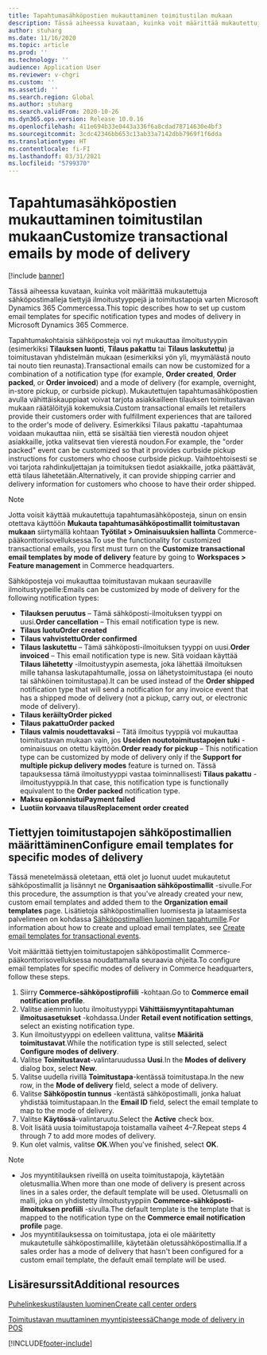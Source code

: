 ```yaml
---
title: Tapahtumasähköpostien mukauttaminen toimitustilan mukaan
description: Tässä aiheessa kuvataan, kuinka voit määrittää mukautettuja sähköpostimalleja tiettyjä ilmoitustyyppejä ja toimitustapoja varten Microsoft Dynamics 365 Commercessa.
author: stuharg
ms.date: 11/16/2020
ms.topic: article
ms.prod: ''
ms.technology: ''
audience: Application User
ms.reviewer: v-chgri
ms.custom: ''
ms.assetid: ''
ms.search.region: Global
ms.author: stuharg
ms.search.validFrom: 2020-10-26
ms.dyn365.ops.version: Release 10.0.16
ms.openlocfilehash: 411e694b33e0443a336f6a8cdad78714630e4bf3
ms.sourcegitcommit: 3cdc42346bb653c13ab33a7142dbb7969f1f6dda
ms.translationtype: HT
ms.contentlocale: fi-FI
ms.lasthandoff: 03/31/2021
ms.locfileid: "5799370"
---
```

# <a name="customize-transactional-emails-by-mode-of-delivery"></a><span data-ttu-id="373ae-103">Tapahtumasähköpostien mukauttaminen toimitustilan mukaan</span><span class="sxs-lookup"><span data-stu-id="373ae-103">Customize transactional emails by mode of delivery</span></span>

[!include [banner](includes/banner.md)]

<span data-ttu-id="373ae-104">Tässä aiheessa kuvataan, kuinka voit määrittää mukautettuja sähköpostimalleja tiettyjä ilmoitustyyppejä ja toimitustapoja varten Microsoft Dynamics 365 Commercessa.</span><span class="sxs-lookup"><span data-stu-id="373ae-104">This topic describes how to set up custom email templates for specific notification types and modes of delivery in Microsoft Dynamics 365 Commerce.</span></span>

<span data-ttu-id="373ae-105">Tapahtumakohtaisia sähköposteja voi nyt mukauttaa ilmoitustyypin (esimerkiksi **Tilauksen luonti**, **Tilaus pakattu** tai **Tilaus laskutettu**) ja toimitustavan yhdistelmän mukaan (esimerkiksi yön yli, myymälästä nouto tai nouto tien reunasta).</span><span class="sxs-lookup"><span data-stu-id="373ae-105">Transactional emails can now be customized for a combination of a notification type (for example, **Order created**, **Order packed**, or **Order invoiced**) and a mode of delivery (for example, overnight, in-store pickup, or curbside pickup).</span></span> <span data-ttu-id="373ae-106">Mukautettujen tapahtumasähköpostien avulla vähittäiskauppiaat voivat tarjota asiakkailleen tilauksen toimitustavan mukaan räätälöityjä kokemuksia.</span><span class="sxs-lookup"><span data-stu-id="373ae-106">Custom transactional emails let retailers provide their customers order with fulfillment experiences that are tailored to the order's mode of delivery.</span></span> <span data-ttu-id="373ae-107">Esimerkiksi Tilaus pakattu -tapahtumaa voidaan mukauttaa niin, että se sisältää tien vierestä noudon ohjeet asiakkaille, jotka valitsevat tien vierestä noudon.</span><span class="sxs-lookup"><span data-stu-id="373ae-107">For example, the "order packed" event can be customized so that it provides curbside pickup instructions for customers who choose curbside pickup.</span></span> <span data-ttu-id="373ae-108">Vaihtoehtoisesti se voi tarjota rahdinkuljettajan ja toimituksen tiedot asiakkaille, jotka päättävät, että tilaus lähetetään.</span><span class="sxs-lookup"><span data-stu-id="373ae-108">Alternatively, it can provide shipping carrier and delivery information for customers who choose to have their order shipped.</span></span>

> [!NOTE]
> <span data-ttu-id="373ae-109">Jotta voisit käyttää mukautettuja tapahtumasähköposteja, sinun on ensin otettava käyttöön **Mukauta tapahtumasähköpostimallit toimitustavan mukaan** siirtymällä kohtaan **Työtilat \> Ominaisuuksien hallinta** Commerce-pääkonttorisovelluksessa.</span><span class="sxs-lookup"><span data-stu-id="373ae-109">To use the functionality for customized transactional emails, you first must turn on the **Customize transactional email templates by mode of delivery** feature by going to **Workspaces \> Feature management** in Commerce headquarters.</span></span>

<span data-ttu-id="373ae-110">Sähköposteja voi mukauttaa toimitustavan mukaan seuraaville ilmoitustyypeille:</span><span class="sxs-lookup"><span data-stu-id="373ae-110">Emails can be customized by mode of delivery for the following notification types:</span></span>

- <span data-ttu-id="373ae-111">**Tilauksen peruutus** – Tämä sähköposti-ilmoituksen tyyppi on uusi.</span><span class="sxs-lookup"><span data-stu-id="373ae-111">**Order cancellation** – This email notification type is new.</span></span>
- <span data-ttu-id="373ae-112">**Tilaus luotu**</span><span class="sxs-lookup"><span data-stu-id="373ae-112">**Order created**</span></span>
- <span data-ttu-id="373ae-113">**Tilaus vahvistettu**</span><span class="sxs-lookup"><span data-stu-id="373ae-113">**Order confirmed**</span></span>
- <span data-ttu-id="373ae-114">**Tilaus laskutettu** – Tämä sähköposti-ilmoituksen tyyppi on uusi.</span><span class="sxs-lookup"><span data-stu-id="373ae-114">**Order invoiced** – This email notification type is new.</span></span> <span data-ttu-id="373ae-115">Sitä voidaan käyttää **Tilaus lähetetty** -ilmoitustyypin asemesta, joka lähettää ilmoituksen mille tahansa laskutapahtumalle, jossa on lähetystoimitustapa (ei nouto tai sähköinen toimitustapa).</span><span class="sxs-lookup"><span data-stu-id="373ae-115">It can be used instead of the **Order shipped** notification type that will send a notification for any invoice event that has a shipped mode of delivery (not a pickup, carry out, or electronic mode of delivery).</span></span>
- <span data-ttu-id="373ae-116">**Tilaus keräilty**</span><span class="sxs-lookup"><span data-stu-id="373ae-116">**Order picked**</span></span>
- <span data-ttu-id="373ae-117">**Tilaus pakattu**</span><span class="sxs-lookup"><span data-stu-id="373ae-117">**Order packed**</span></span>
- <span data-ttu-id="373ae-118">**Tilaus valmis noudettavaksi** – Tätä ilmoitus tyyppiä voi mukauttaa toimitustavan mukaan vain, jos **Useiden noutotoimitustapojen tuki** -ominaisuus on otettu käyttöön.</span><span class="sxs-lookup"><span data-stu-id="373ae-118">**Order ready for pickup** – This notification type can be customized by mode of delivery only if the **Support for multiple pickup delivery modes** feature is turned on.</span></span> <span data-ttu-id="373ae-119">Tässä tapauksessa tämä ilmoitustyyppi vastaa toiminnallisesti **Tilaus pakattu** -ilmoitustyyppiä.</span><span class="sxs-lookup"><span data-stu-id="373ae-119">In that case, this notification type is functionally equivalent to the **Order packed** notification type.</span></span>
- <span data-ttu-id="373ae-120">**Maksu epäonnistui**</span><span class="sxs-lookup"><span data-stu-id="373ae-120">**Payment failed**</span></span>
- <span data-ttu-id="373ae-121">**Luotiin korvaava tilaus**</span><span class="sxs-lookup"><span data-stu-id="373ae-121">**Replacement order created**</span></span>

## <a name="configure-email-templates-for-specific-modes-of-delivery"></a><span data-ttu-id="373ae-122">Tiettyjen toimitustapojen sähköpostimallien määrittäminen</span><span class="sxs-lookup"><span data-stu-id="373ae-122">Configure email templates for specific modes of delivery</span></span>

<span data-ttu-id="373ae-123">Tässä menetelmässä oletetaan, että olet jo luonut uudet mukautetut sähköpostimallit ja lisännyt ne **Organisaation sähköpostimallit** -sivulle.</span><span class="sxs-lookup"><span data-stu-id="373ae-123">For this procedure, the assumption is that you've already created your new, custom email templates and added them to the **Organization email templates** page.</span></span> <span data-ttu-id="373ae-124">Lisätietoja sähköpostimallien luomisesta ja lataamisesta palvelimeen on kohdassa [Sähköpostimallien luominen tapahtumille](email-templates-transactions.md).</span><span class="sxs-lookup"><span data-stu-id="373ae-124">For information about how to create and upload email templates, see [Create email templates for transactional events](email-templates-transactions.md).</span></span>

<span data-ttu-id="373ae-125">Voit määrittää tiettyjen toimitustapojen sähköpostimallit Commerce-pääkonttorisovelluksessa noudattamalla seuraavia ohjeita.</span><span class="sxs-lookup"><span data-stu-id="373ae-125">To configure email templates for specific modes of delivery in Commerce headquarters, follow these steps.</span></span>

1. <span data-ttu-id="373ae-126">Siirry **Commerce-sähköpostiprofiili** -kohtaan.</span><span class="sxs-lookup"><span data-stu-id="373ae-126">Go to **Commerce email notification profile**.</span></span>
1. <span data-ttu-id="373ae-127">Valitse aiemmin luotu ilmoitustyyppi **Vähittäismyyntitapahtuman ilmoitusasetukset** -kohdassa.</span><span class="sxs-lookup"><span data-stu-id="373ae-127">Under **Retail event notification settings**, select an existing notification type.</span></span>
1. <span data-ttu-id="373ae-128">Kun ilmoitustyyppi on edelleen valittuna, valitse **Määritä toimitustavat**.</span><span class="sxs-lookup"><span data-stu-id="373ae-128">While the notification type is still selected, select **Configure modes of delivery**.</span></span>
1. <span data-ttu-id="373ae-129">Valitse **Toimitustavat**-valintaruudussa **Uusi**.</span><span class="sxs-lookup"><span data-stu-id="373ae-129">In the **Modes of delivery** dialog box, select **New**.</span></span>
1. <span data-ttu-id="373ae-130">Valitse uudella rivillä **Toimitustapa**-kentässä toimitustapa.</span><span class="sxs-lookup"><span data-stu-id="373ae-130">In the new row, in the **Mode of delivery** field, select a mode of delivery.</span></span>
1. <span data-ttu-id="373ae-131">Valitse **Sähköpostin tunnus** -kentästä sähköpostimalli, jonka haluat yhdistää toimitustapaan.</span><span class="sxs-lookup"><span data-stu-id="373ae-131">In the **Email ID** field, select the email template to map to the mode of delivery.</span></span>
1. <span data-ttu-id="373ae-132">Valitse **Käytössä**-valintaruutu.</span><span class="sxs-lookup"><span data-stu-id="373ae-132">Select the **Active** check box.</span></span>
1. <span data-ttu-id="373ae-133">Voit lisätä uusia toimitustapoja toistamalla vaiheet 4–7.</span><span class="sxs-lookup"><span data-stu-id="373ae-133">Repeat steps 4 through 7 to add more modes of delivery.</span></span>
1. <span data-ttu-id="373ae-134">Kun olet valmis, valitse **OK**.</span><span class="sxs-lookup"><span data-stu-id="373ae-134">When you've finished, select **OK**.</span></span>

> [!NOTE]
> - <span data-ttu-id="373ae-135">Jos myyntitilauksen riveillä on useita toimitustapoja, käytetään oletusmallia.</span><span class="sxs-lookup"><span data-stu-id="373ae-135">When more than one mode of delivery is present across lines in a sales order, the default template will be used.</span></span> <span data-ttu-id="373ae-136">Oletusmalli on malli, joka on yhdistetty ilmoitustyyppiin **Commerce-sähköposti-ilmoituksen profiili** -sivulla.</span><span class="sxs-lookup"><span data-stu-id="373ae-136">The default template is the template that is mapped to the notification type on the **Commerce email notification profile** page.</span></span>
> - <span data-ttu-id="373ae-137">Jos myyntitilauksessa on toimitustapa, jota ei ole määritetty mukautetulle sähköpostimallille, käytetään oletussähköpostimallia.</span><span class="sxs-lookup"><span data-stu-id="373ae-137">If a sales order has a mode of delivery that hasn't been configured for a custom email template, the default email template will be used.</span></span>

## <a name="additional-resources"></a><span data-ttu-id="373ae-138">Lisäresurssit</span><span class="sxs-lookup"><span data-stu-id="373ae-138">Additional resources</span></span>

[<span data-ttu-id="373ae-139">Puhelinkeskustilausten luominen</span><span class="sxs-lookup"><span data-stu-id="373ae-139">Create call center orders</span></span>](tasks/create-call-center-orders.md)

[<span data-ttu-id="373ae-140">Toimitustavan muuttaminen myyntipisteessä</span><span class="sxs-lookup"><span data-stu-id="373ae-140">Change mode of delivery in POS</span></span>](pos-change-delivery-mode.md)


[!INCLUDE[footer-include](../includes/footer-banner.md)]
